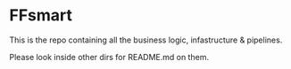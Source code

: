 # FFsmart
This is the repo containing all the business logic, infastructure & pipelines.

Please look inside other dirs for README.md on them.